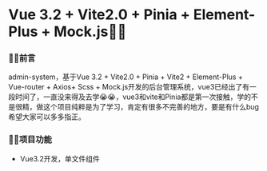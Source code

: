 # Vue 3.2 + Vite2.0 + Pinia + Element-Plus + Mock.js🥳🥳

### 🍇🍇前言

admin-system，基于Vue 3.2 + Vite2.0 + Pinia + Vite2 + Element-Plus + Vue-router + Axios+ Scss + Mock.js开发的后台管理系统，vue3已经出了有一段时间了，一直没来得及去学😭😭，vue3和vite和Pinia都是第一次接触，学的不是很精，做这个项目纯粹是为了学习，肯定有很多不完善的地方，要是有什么bug希望大家可以多多指正。



### 🍋🍋项目功能

* Vue3.2开发，单文件组件<script setup>，变化还真的挺大的😭😭

* 采用vite代替vue-cli进行项目开发，速度确实很快😍，具体的我还在摸索
* 使用Pinia🍍🍍代替Vuex，轻量、简单，真香😍
* 组件库采用 Element-Plus ，修改了默认主题色蓝色为橙色，整个系统都是这种浅色的风格🤣🤣
* 图标库采用没有采用element plus的图标，使用了字节的iconpark，基本可以满足需要，之前都是用的iconfont但是做项目的时候在维护😭😭
* 由于我不会后端😰，因此项目采用**mock.js**模拟生成后端数据进行表格增删改查，利用**axios**请求数据
* 采用scss预处理器
* 首页做了一个TODOLIST，简简单单，因为不知道要放啥了🤣
* 常见的表格部分，采用mockjs生成的随机数据，支持分页，搜索，修改，删除，新增🤣
* 消息界面已读，未读，回收站转化
* @kangc/v-md-editor实现markdown编辑器，vue3-tinymce实现富文本编辑器，超级好用感谢感谢
* 封装echarts实现图表，采用到了lodash的debounce自适应防抖
* 采用vue-router进行路由跳转，emmm vue2和vue3的写法还有些区别😰
* 百度地图api实现地图（这里需要自己申请获取秘钥，index.html里面key=改成自己的就好啦），i18n 国际化
* 随机图库Lorem Picsum，感谢感谢
* 404页面使用到了codepen上一个比较有趣的gif动画，有标注版权信息😁
* emmm还有一些小功能，screenfull实现全屏，放大镜，图片验证码采用了别人的vue3-slide-verify插件，自己太懒了hhh😆
* ............

### 🍐🍐在线预览

戳戳我：https://admin-system.zhengyufang.top/
  
  
同时欢迎访问我的博客:https://zhengyufang.top/



### 🥝🥝使用

```
npm install
npm run dev
```

### 🥦🥦文件资源目录

```
|-- README.md             #readme
|-- index.html            #入口html
|-- mock                  #mock模拟后端数据
|   |-- getAvatar.js      #获得头像数据
|   |-- index.js
|   `-- personnelList.js  #获得人员表格数据
|-- package-lock.json     #依赖包包版本锁
|-- package.json          #依赖包
|-- public
|   `-- favicon.ico       #网站图标
|-- screenshots           #项目截图
|-- src
|   |-- App.vue           #页面入口文件
|   |-- assets            #静态资源，css和img
|   |-- components        #自定义组件
|   |-- composables       #组合式函数封装方法
|   |-- main.js           #项目入口文件
|   |-- mockProdServer.js #生产环境mock配置  
|   |-- router            #路由配置
|   |-- store             #状态管理pinia
|   |-- utils             #公共的工具方法
|   `-- views             #项目所有页面
`-- vite.config.js        #vite配置
```

如果对你有帮助，欢迎star
